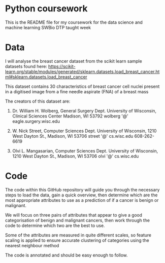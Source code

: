 # Python coursework

This is the README file for my coursework for the data science and machine 
learning SWBio DTP taught week

# Data

I will analyse the breast cancer dataset from the scikit learn sample datasets
found here: 
https://scikit-learn.org/stable/modules/generated/sklearn.datasets.load_breast_cancer.html#sklearn.datasets.load_breast_cancer

This dataset contains 30 characteristics of breast cancer cell nuclei present in 
a digitised image from a fine needle aspirate (FNA) of a breast mass 

The creators of this dataset are:
1. Dr. William H. Wolberg, General Surgery Dept.
University of Wisconsin, Clinical Sciences Center
Madison, WI 53792
wolberg '@' eagle.surgery.wisc.edu

2. W. Nick Street, Computer Sciences Dept.
University of Wisconsin, 1210 West Dayton St., Madison, WI 53706
street '@' cs.wisc.edu 608-262-6619

3. Olvi L. Mangasarian, Computer Sciences Dept.
University of Wisconsin, 1210 West Dayton St., Madison, WI 53706
olvi '@' cs.wisc.edu

# Code 

The code within this GitHub repository will guide you through the necessary steps to 
load the data, gain a quick overview, then determine which are the most appropriate 
attributes to use as a prediction of if a cancer is benign or malignant.

We will focus on three pairs of attributes that appear to give a good categorisation 
of benign and malignant cancers, then work through the code to determine which two
are the best to use.

Some of the attributes are measured in quite different scales, so feature scaling
is applied to ensure accurate clustering of categories using the nearest neighbour
method

The code is annotated and should be easy enough to follow.
